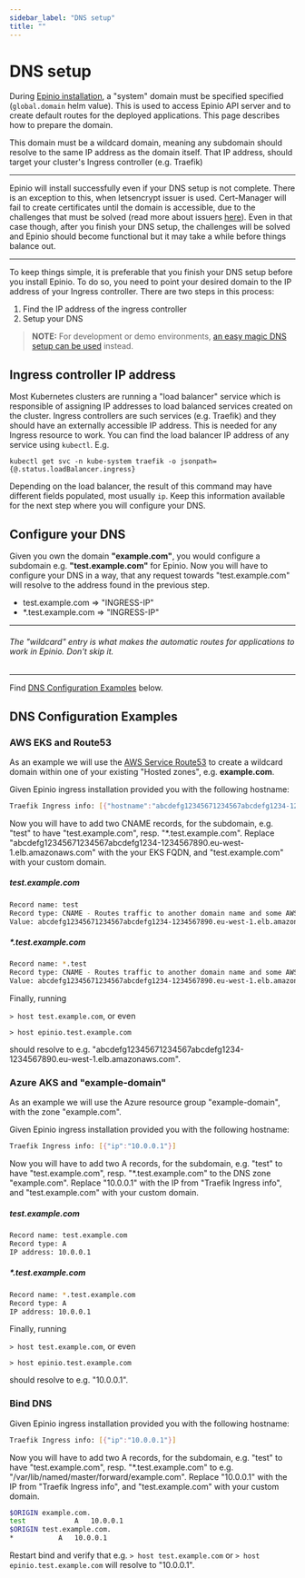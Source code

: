 ```yaml
---
sidebar_label: "DNS setup"
title: ""
---
```


<head>
  <link rel="canonical" href="https://docs.epinio.io/installation/dns_setup"/>
</head>

#  DNS setup

During [Epinio installation](install_epinio.md), a "system" domain must be specified specified (`global.domain` helm value).
This is used to access Epinio API server and to create default routes for the deployed applications. This page describes
how to prepare the domain.

This domain must be a wildcard domain, meaning any subdomain should resolve to the
same IP address as the domain itself. That IP address, should target your cluster's Ingress controller (e.g. Traefik)

***
Epinio will install successfully even if your DNS setup is not complete. There is an exception to this,
when letsencrypt issuer is used. Cert-Manager will fail to create certificates until the domain is accessible, due to
the challenges that must be solved (read more about issuers [here](../howtos/certificate_issuers.md)). Even in that
case though, after you finish your DNS setup, the challenges will be solved and Epinio should become functional but
it may take a while before things balance out.
***

To keep things simple, it is preferable that you finish your DNS setup before you install Epinio. To do so, you need
to point your desired domain to the IP address of your Ingress controller. There are two steps in this process:

1. Find the IP address of the ingress controller
2. Setup your DNS

> **NOTE:** For development or demo environments, [an easy magic DNS setup can be used](magicDNS_setup.md) instead.

## Ingress controller IP address

Most Kubernetes clusters are running a "load balancer" service which is responsible of assigning
IP addresses to load balanced services created on the cluster. Ingress controllers
are such services (e.g. Traefik) and they should have an externally accessible IP address.
This is needed for any Ingress resource to work. You can find the load balancer IP
address of any service using `kubectl`. E.g.

```
kubectl get svc -n kube-system traefik -o jsonpath={@.status.loadBalancer.ingress}
```

Depending on the load balancer, the result of this command may have different fields populated, most usually `ip`.
Keep this information available for the next step where you will configure your DNS.

## Configure your DNS

Given you own the domain **"example.com"**, you would configure a subdomain e.g. **"test.example.com"** for Epinio.
Now you will have to configure your DNS in a way, that any request towards "test.example.com" will resolve to the address found in the previous step.

- test.example.com => "INGRESS-IP"
- \*.test.example.com => "INGRESS-IP"

***

###### The "wildcard" entry is what makes the automatic routes for applications to work in Epinio. Don't skip it.

***

Find [DNS Configuration Examples](#dns-configuration-examples) below.

## DNS Configuration Examples

### AWS EKS and Route53

As an example we will use the [AWS Service Route53](https://aws.amazon.com/route53/) to create a wildcard domain within one of your existing "Hosted zones", e.g. **example.com**.

Given Epinio ingress installation provided you with the following hostname:

```bash
Traefik Ingress info: [{"hostname":"abcdefg12345671234567abcdefg1234-1234567890.eu-west-1.elb.amazonaws.com"}]
```

Now you will have to add two CNAME records, for the subdomain, e.g. "test" to have "test.example.com", resp. "\*.test.example.com".
Replace "abcdefg12345671234567abcdefg1234-1234567890.eu-west-1.elb.amazonaws.com" with the your EKS FQDN, and "test.example.com" with your custom domain.

##### test.example.com

```bash
Record name: test
Record type: CNAME - Routes traffic to another domain name and some AWS resources
Value: abcdefg12345671234567abcdefg1234-1234567890.eu-west-1.elb.amazonaws.com
```

##### \*.test.example.com

```bash
Record name: *.test
Record type: CNAME - Routes traffic to another domain name and some AWS resources
Value: abcdefg12345671234567abcdefg1234-1234567890.eu-west-1.elb.amazonaws.com
```

Finally, running 

`> host test.example.com`, or even

`> host epinio.test.example.com`

should resolve to e.g. "abcdefg12345671234567abcdefg1234-1234567890.eu-west-1.elb.amazonaws.com".

### Azure AKS and "example-domain"

As an example we will use the Azure resource group "example-domain", with the zone "example.com".

Given Epinio ingress installation provided you with the following hostname:

```bash
Traefik Ingress info: [{"ip":"10.0.0.1"}]
```

Now you will have to add two A records, for the subdomain, e.g. "test" to have "test.example.com", resp. "\*.test.example.com" to the DNS zone "example.com".
Replace "10.0.0.1" with the IP from "Traefik Ingress info", and "test.example.com" with your custom domain.

##### test.example.com

```bash
Record name: test.example.com
Record type: A
IP address: 10.0.0.1
```

##### \*.test.example.com

```bash
Record name: *.test.example.com
Record type: A
IP address: 10.0.0.1
```

Finally, running

`> host test.example.com`, or even

`> host epinio.test.example.com`

should resolve to e.g. "10.0.0.1".

### Bind DNS

Given Epinio ingress installation provided you with the following hostname:

```bash
Traefik Ingress info: [{"ip":"10.0.0.1"}]
```

Now you will have to add two A records, for the subdomain, e.g. "test" to have "test.example.com", resp. "\*.test.example.com" to e.g. "/var/lib/named/master/forward/example.com".
Replace "10.0.0.1" with the IP from "Traefik Ingress info", and "test.example.com" with your custom domain.

```bash
$ORIGIN example.com.
test			A	10.0.0.1
$ORIGIN test.example.com.
*			A	10.0.0.1
```

Restart bind and verify that e.g. `> host test.example.com` or `> host epinio.test.example.com` will resolve to "10.0.0.1".
